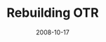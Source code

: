 ---
layout: media
category: media
title: "Rebuilding OTR"
date: 2008-10-17
description: "A quick look at some of the people doing revolutionary work to rebuild the city of Cincinnati's core."
tag: 
 - rebuild
 - over-the-rhine
 - garden
yt-embed-url: "//www.youtube.com/embed/50FOrKYW270"
video: "http://s3.amazonaws.com/crossroads-media/other-media/video/OTR-rebuild-raw.mp4"
video-poster: "http://s3.amazonaws.com/crossroads-media/images/OTR-rebuild-still.jpg"
---